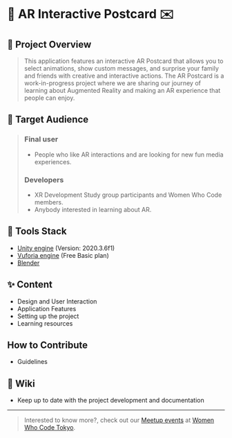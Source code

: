 # 🎁 AR Interactive Postcard ✉️

## 👋 Project Overview

> This application features an interactive AR Postcard that allows you to select animations, show custom messages, and surprise your family and friends with creative and interactive actions. The AR Postcard is a work-in-progress project where we are sharing our journey of learning about Augmented Reality and making an AR experience that people can enjoy. 

## 🍿 Target Audience 

> ### Final user
> + People who like AR interactions and are looking for new fun media experiences.
>
> ### Developers
> + XR Development Study group participants and Women Who Code members.
> + Anybody interested in learning about AR.

## 🧰 Tools Stack 

+ [Unity engine](https://unity.com/) (Version: 2020.3.6f1)
+ [Vuforia engine](https://developer.vuforia.com/) (Free Basic plan)
+ [Blender](https://www.blender.org/download/)
 
## ✨ Content 

+ Design and User Interaction
+ Application Features
+ Setting up the project
+ Learning resources

## How to Contribute
+ Guidelines

## 📔 Wiki
+ Keep up to date with the project development and documentation


***
> Interested to know more?, check out our [Meetup events](https://www.meetup.com/women-who-code-tokyo/events/) at [Women Who Code Tokyo](https://www.womenwhocode.com/tokyo/).
 